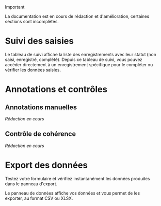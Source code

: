 > [!IMPORTANT]
> La documentation est en cours de rédaction et d'amélioration, certaines sections sont incomplètes.

# Suivi des saisies

Le tableau de suivi affiche la liste des enregistrements avec leur statut (non saisi, enregistré, complété). Depuis ce tableau de suivi, vous pouvez accéder directement à un enregistrement spécifique pour le compléter ou vérifier les données saisies.

# Annotations et contrôles

## Annotations manuelles

*Rédaction en cours*

## Contrôle de cohérence

*Rédaction en cours*

# Export des données

Testez votre formulaire et vérifiez instantanément les données produites dans le panneau d'export.

Le panneau de données affiche vos données et vous permet de les exporter, au format CSV ou XLSX.
